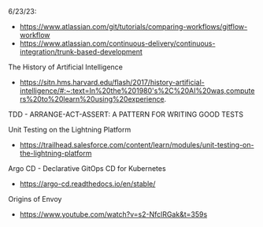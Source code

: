 6/23/23:
  - https://www.atlassian.com/git/tutorials/comparing-workflows/gitflow-workflow
  - https://www.atlassian.com/continuous-delivery/continuous-integration/trunk-based-development

The History of Artificial Intelligence
  - https://sitn.hms.harvard.edu/flash/2017/history-artificial-intelligence/#:~:text=In%20the%201980's%2C%20AI%20was,computers%20to%20learn%20using%20experience.


TDD - ARRANGE-ACT-ASSERT: A PATTERN FOR WRITING GOOD TESTS

Unit Testing on the Lightning Platform
  - https://trailhead.salesforce.com/content/learn/modules/unit-testing-on-the-lightning-platform

Argo CD - Declarative GitOps CD for Kubernetes
 - https://argo-cd.readthedocs.io/en/stable/

Origins of Envoy
 - https://www.youtube.com/watch?v=s2-NfclRGak&t=359s
